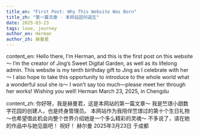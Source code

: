 ```yaml
---
title_en: "First Post: Why This Website Was Born"
title_zh: "第一篇文章 - 本网站因何诞生"
date: 2025-03-23
tags: love, journey
author_en: Herman
author_zh: 赫曼君
---
```


content_en: Hello there, I’m Herman, and this is the first post on this website～
I’m the creator of Jing’s Sweet Digital Garden, as well as its lifelong admin.
This website is my tenth birthday gift to Jing as I celebrate with her～ I also hope to take this opportunity to introduce to the whole world what a wonderful soul she is～
I won’t say too much—please meet her through her works!
Wishing you well!
Herman
March 23, 2025, in Chengdu

content_zh: 你好呀，我是赫曼君，这是本网站的第一篇文章～
我是竺璟小甜数字花园的创建人，也是终身管理员。
本网站作为我陪伴竺璟过的第十个生日礼物～也希望借此机会向整个世界介绍她是一个多么精彩的灵魂～
不多说了，请在她的作品中与她见面吧！
祝好！
赫尔曼
2025年3月23日 于成都

